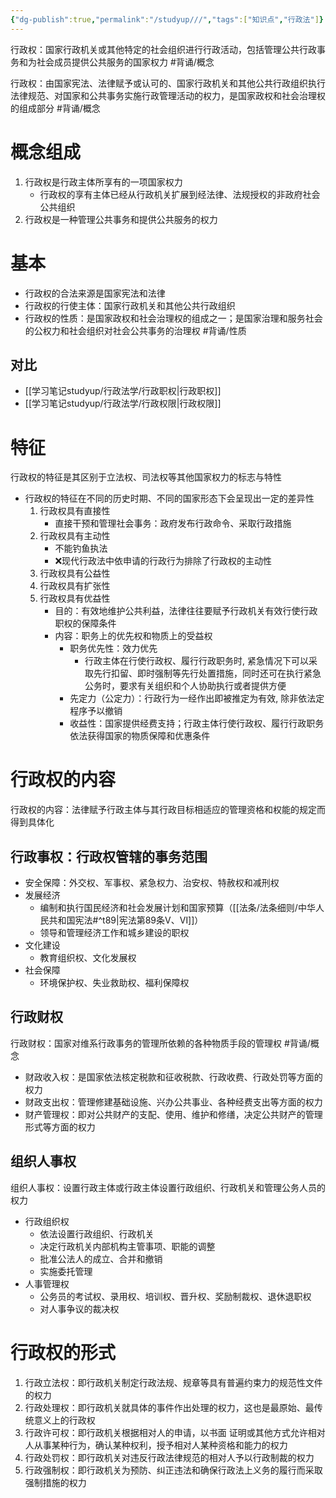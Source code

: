 ```yaml
---
{"dg-publish":true,"permalink":"/studyup///","tags":["知识点","行政法"]}
---
```


行政权：国家行政机关或其他特定的社会组织进行行政活动，包括管理公共行政事务和为社会成员提供公共服务的国家权力 #背诵/概念 

行政权：由国家宪法、法律赋予或认可的、国家行政机关和其他公共行政组织执行法律规范、对国家和公共事务实施行政管理活动的权力，是国家政权和社会治理权的组成部分 #背诵/概念 
# 概念组成
1. 行政权是行政主体所享有的一项国家权力
	- 行政权的享有主体已经从行政机关扩展到经法律、法规授权的非政府社会公共组织
2. 行政权是一种管理公共事务和提供公共服务的权力
# 基本
- 行政权的合法来源是国家宪法和法律
- 行政权的行使主体：国家行政机关和其他公共行政组织
- 行政权的性质：是国家政权和社会治理权的组成之一；是国家治理和服务社会的公权力和社会组织对社会公共事务的治理权 #背诵/性质 
## 对比
- [[学习笔记studyup/行政法学/行政职权\|行政职权]]
- [[学习笔记studyup/行政法学/行政权限\|行政权限]]
# 特征
行政权的特征是其区别于立法权、司法权等其他国家权力的标志与特性
- 行政权的特征在不同的历史时期、不同的国家形态下会呈现出一定的差异性
	1. 行政权具有直接性
		- 直接干预和管理社会事务：政府发布行政命令、采取行政措施
	2. 行政权具有主动性
		- 不能钓鱼执法
		- ❌现代行政法中依申请的行政行为排除了行政权的主动性
	3. 行政权具有公益性
	4. 行政权具有扩张性
	5. 行政权具有优益性
		- 目的：有效地维护公共利益，法律往往要赋予行政机关有效行使行政职权的保障条件
		- 内容：职务上的优先权和物质上的受益权
			- 职务优先性：效力优先
				- 行政主体在行使行政权、履行行政职务时, 紧急情况下可以采取先行扣留、即时强制等先行处置措施，同时还可在执行紧急公务时，要求有关组织和个人协助执行或者提供方便
			- 先定力（公定力）：行政行为一经作出即被推定为有效, 除非依法定程序予以撤销
			- 收益性：国家提供经费支持；行政主体行使行政权、履行行政职务依法获得国家的物质保障和优惠条件
# 行政权的内容
行政权的内容：法律赋予行政主体与其行政目标相适应的管理资格和权能的规定而得到具体化
## 行政事权：行政权管辖的事务范围 
- 安全保障：外交权、军事权、紧急权力、治安权、特赦权和减刑权
- 发展经济
	- 编制和执行国民经济和社会发展计划和国家预算（[[法条/法条细则/中华人民共和国宪法#^t89\|宪法第89条Ⅴ、Ⅵ]]）
	- 领导和管理经济工作和城乡建设的职权
- 文化建设
	- 教育组织权、文化发展权
- 社会保障
	- 环境保护权、失业救助权、福利保障权
## 行政财权
行政财权：国家对维系行政事务的管理所依赖的各种物质手段的管理权 #背诵/概念 
- 财政收入权：是国家依法核定税款和征收税款、行政收费、行政处罚等方面的权力
- 财政支出权：管理修建基础设施、兴办公共事业、各种经费支出等方面的权力
- 财产管理权：即对公共财产的支配、使用、维护和修缮，决定公共财产的管理形式等方面的权力
## 组织人事权
组织人事权：设置行政主体或行政主体设置行政组织、行政机关和管理公务人员的权力
- 行政组织权
	- 依法设置行政组织、行政机关
	- 决定行政机关内部机构主管事项、职能的调整
	- 批准公法人的成立、合并和撤销
	- 实施委托管理
- 人事管理权
	- 公务员的考试权、录用权、培训权、晋升权、奖励制裁权、退休退职权
	- 对人事争议的裁决权
# 行政权的形式
1. 行政立法权：即行政机关制定行政法规、规章等具有普遍约束力的规范性文件的权力
2. 行政处理权：即行政机关就具体的事件作出处理的权力，这也是最原始、最传统意义上的行政权
3. 行政许可权：即行政机关根据相对人的申请，以书面 证明或其他方式允许相对人从事某种行为，确认某种权利，授予相对人某种资格和能力的权力
4. 行政处罚权：即行政机关对违反行政法律规范的相对人予以行政制裁的权力
5. 行政强制权：即行政机关为预防、纠正违法和确保行政法上义务的履行而采取强制措施的权力